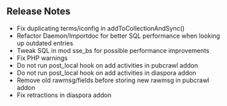 ## Release Notes

* Fix duplicating terms/iconfig in addToCollectionAndSync()
* Refactor Daemon/Importdoc for better SQL performance when looking up outdated entries
* Tweak SQL in mod sse_bs for possible performance improvements
* Fix PHP warnings
* Do not run post_local hook on add activities in pubcrawl addon
* Do not run post_local hook on add activities in diaspora addon
* Remove old rawmsg/fields before storing new rawmsg in pubcrawl addon
* Fix retractions in diaspora addon

